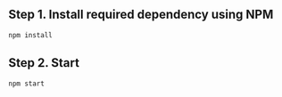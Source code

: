 

## Step 1. Install required dependency using NPM
```bash
npm install
```


## Step 2. Start
```bash
npm start
```
